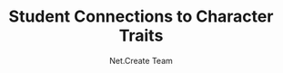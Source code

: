 ---
layout: item
title: Student Connections to Character Traits
author: "Net.Create Team"
format: "ELA"
networktemplate:
  shortname: ExampleELACharacterTraits
  title: "A sample network with data from *As Brave As You*"
shortdesc: "Do you have a source where you want students to make deeper connections between themselves and a character or between characters in texts?"
categories: 
  - external references
  - connecting two sources
  - student interests
  - text-to-text
  - text-to-self
shouldiuse:
  text: "**Do you have a source where you want students to make deeper connections between themselves and a character or characters, or between characters in texts?** Make text-to-self and text-to-text connections in the following ways: "
  points:
    - "make connections between themselves and characters from a novel, short story, or other literary work, specifically focusing on character traits."
    - "make connections across literary works."
  success: "Teachers who have used this type of network have found it successful for helping students to learn about character traits; make connections between literary characters, themselves, and the people around them; relate thematic connections between characters from one or more stories to real-world examples and personal experiences."
  bestsources: "Sources where characters display many different character traits--both positive and negative. Used across several sources, this network can help remind students of previous characters they encountered months or weeks ago."
nodetypeintro: "In this network, the nodes represent characters, character traits, emotions that the characters have, and (optionally) when students experience the same trait or emotion."
nodetypes:
  - title: "Character"
    description: "A character from a fictional source. For example, when reading the book *The Book Thief*, a character node might be Liesel (the fictional main character of the book) or Adolf Hitler."
  - title: "Trait"
    description: "A descriptive word or short phrase that characterizes a long-term behavioral, emotional or other trait. For example, Liesel in The Book Thief is 'defensive'. Students might also include notes that further explain the Trait. For example, Liesel is defensive because she was orphaned as a child and has a hard time trusting other people as a result."
  - title: "Emotion"
    description: "A descriptive word or short phrase that expresses a temporary feeling that happens at a specific moment in the fictional source (i.e. an emotion is less long-term than a trait). For example, early The Book Thief, a character named Rudy shows Liesel compassion and she experiences a brief moment of trust."
  - title: "Student Experience (optional)"
    description: "A short description of a moment in which a student had an experience that aligns with something in the fictional source. For example, a student who has been treated with compassion by a friend might create a 'friend treated me compassionately' node, just as Rudy did to Liesel in The Book Thief."
edgetypeintro: "In this network, the edges connect characters or student experiences to traits and emotions that describe the characters or the experience the student had."
edgetypes:
  - title: "is or feels"
    description: "You would use 'is or feels' to connect a node (likely a character or student experience) to an emotion or trait describing the character or experience. For example, there might be an edge showing 'Liesel' - 'is or feels' - 'defensive' if the network is about character traits in The Book Thief."
time: "two class periods. One to get students used to the network as they identify and enter character traits and their sources. The second class period provides time to revise/add additional traits and discuss the patterns students see in the traits, characters, and student experiences they entered"
disciplinarylearningoutcomes:
  - outcome: "CCSS.ELA-Literacy.RL.8.3"
    description: "Analyze how particular lines of dialogue or incidents in a story or drama propel the action, reveal aspects of a character, or provoke a decision."
  - outcome: "CCSS.ELA-Literacy.RL.8.1"
    description: "Cite the textual evidence that most strongly supports an analysis of what the text says explicitly as well as inferences drawn from the text."
datalearningoutcomes:
  - outcome: "Data are relational, and hierarchical."
    description: "Students will cite the textual evidence that most strongly supports an analysis of what the text says explicitly as well as inferences drawn from the text, including identifying internal conflicts in the data collected from different kinds of historical sources."
  - outcome: "Data can be messy."
    description: "Students will choose specific character traits and quotes from primary sources and enter them into a network, allowing them to explore their and their peer's interpretation of historical figures' traits in the context of both the original narrative and the data their peers entered. Creating the network themselves can help them appreciate that all visualizations are created by someone with ideas, interests, and biases."
  - outcome: "Data are interpreted, and we can even create it."
    description: "As we create our data, we may disagree, which impacts interpretation. We need to figure out how to resolve and interpret that."
  - outcome: "Data are not always static."
    description: "We are changing this data as we discuss our interpretations and revise them."
examples:
  - lesson: "Character and Student Traits in *Alice in Wonderland* and *Looking Glass Wars*"
    resources:
      - title: "Lesson plan one-pager"
        link: CharacterTraits_LookingGlassWars_LessonPlan.docx
      - title: "Lesson plan full outline"
        link: CharacterTraits_LookingGlassWars_LessonPlanDetailed.pdf
      - title: "Teacher slides"
        link: CharacterTraits_LookingGlassWars_TeacherSlides.pdf
      - title: "Student handout for lesson plans 1 and 2"
        link: "CharacterTraits_LookingGlassWars_StudentHandout.pdf"
  - lesson: "Character Traits in *Walk Two Moons* and *Roll of Thunder*"
    resources:
      - title: "Teacher Slides"
        link: CharacterTraits_WalkTwoMoonsRollOfThunder_Slides.pptx
---